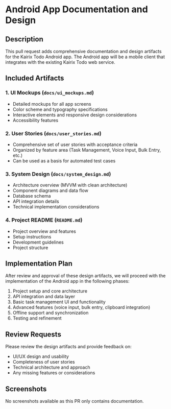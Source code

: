 # Android App Documentation and Design

## Description
This pull request adds comprehensive documentation and design artifacts for the Kairix Todo Android app. The Android app will be a mobile client that integrates with the existing Kairix Todo web service.

## Included Artifacts

### 1. UI Mockups (`docs/ui_mockups.md`)
- Detailed mockups for all app screens
- Color scheme and typography specifications
- Interactive elements and responsive design considerations
- Accessibility features

### 2. User Stories (`docs/user_stories.md`)
- Comprehensive set of user stories with acceptance criteria
- Organized by feature area (Task Management, Voice Input, Bulk Entry, etc.)
- Can be used as a basis for automated test cases

### 3. System Design (`docs/system_design.md`)
- Architecture overview (MVVM with clean architecture)
- Component diagrams and data flow
- Database schema
- API integration details
- Technical implementation considerations

### 4. Project README (`README.md`)
- Project overview and features
- Setup instructions
- Development guidelines
- Project structure

## Implementation Plan
After review and approval of these design artifacts, we will proceed with the implementation of the Android app in the following phases:

1. Project setup and core architecture
2. API integration and data layer
3. Basic task management UI and functionality
4. Advanced features (voice input, bulk entry, clipboard integration)
5. Offline support and synchronization
6. Testing and refinement

## Review Requests
Please review the design artifacts and provide feedback on:
- UI/UX design and usability
- Completeness of user stories
- Technical architecture and approach
- Any missing features or considerations

## Screenshots
No screenshots available as this PR only contains documentation.
